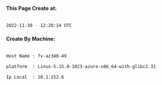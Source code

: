 
   
#### This Page Create at:

```bash

2022-11-30 - 12:28:14 UTC

```

#### Create By Machine:

```bash

Host Name : fv-az340-49

platform  : Linux-5.15.0-1023-azure-x86_64-with-glibc2.31

Ip Local  : 10.1.152.6

```

